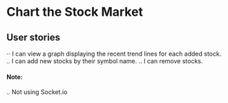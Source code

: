 # Chart the Stock Market

## User stories
⋅⋅ I can view a graph displaying the recent trend lines for each added stock.
.. I can add new stocks by their symbol name.
.. I can remove stocks.

#### Note:
.. Not using Socket.io